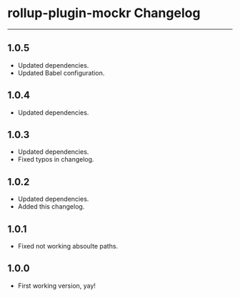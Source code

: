 # rollup-plugin-mockr Changelog

---

## 1.0.5

* Updated dependencies.
* Updated Babel configuration.

## 1.0.4

* Updated dependencies.

## 1.0.3

* Updated dependencies.
* Fixed typos in changelog.

## 1.0.2

* Updated dependencies.
* Added this changelog.

## 1.0.1

* Fixed not working absoulte paths.

## 1.0.0

* First working version, yay!
